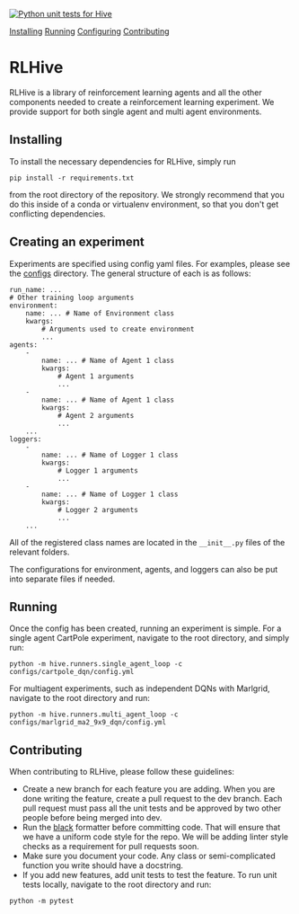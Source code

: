 [![Python unit tests for Hive](https://github.com/chandar-lab/RLHive/actions/workflows/pull_request_ci.yml/badge.svg)](https://github.com/chandar-lab/RLHive/actions/workflows/pull_request_ci.yml)

[Installing](#installing) [Running](#running) [Configuring](#creating-an-experiment) [Contributing](#contributing)
# RLHive
RLHive is a library of reinforcement learning agents and all the other components needed to create a reinforcement learning experiment. We provide support for both single agent and multi agent environments. 
## Installing
To install the necessary dependencies for RLHive, simply run
```
pip install -r requirements.txt
```  
from the root directory of the repository. We strongly recommend that you do this inside of a conda or virtualenv environment, so that you don't get conflicting dependencies.   
## Creating an experiment
Experiments are specified using config yaml files. For examples, please see the [configs](configs/) directory. The general structure of each is as follows:
```
run_name: ...
# Other training loop arguments
environment:
    name: ... # Name of Environment class
    kwargs:
        # Arguments used to create environment
        ...
agents:
    - 
        name: ... # Name of Agent 1 class
        kwargs:
            # Agent 1 arguments
            ...
    -
        name: ... # Name of Agent 1 class
        kwargs:
            # Agent 2 arguments
            ...
    ...
loggers:
    - 
        name: ... # Name of Logger 1 class
        kwargs:
            # Logger 1 arguments
            ...
    -
        name: ... # Name of Logger 1 class
        kwargs:
            # Logger 2 arguments
            ...
    ...
```
All of the registered class names are located in the `__init__.py` files of the relevant folders.

The configurations for environment, agents, and loggers can also be put into separate files if needed.
## Running
Once the config has been created, running an experiment is simple. For a single agent CartPole experiment, navigate to the root directory, and simply run:
```
python -m hive.runners.single_agent_loop -c configs/cartpole_dqn/config.yml
```

For multiagent experiments, such as independent DQNs with Marlgrid, navigate to the root directory and run:
```
python -m hive.runners.multi_agent_loop -c configs/marlgrid_ma2_9x9_dqn/config.yml
```

## Contributing
When contributing to RLHive, please follow these guidelines:

- Create a new branch for each feature you are adding. When you are done writing the feature, create a pull request to the dev branch. Each pull request must pass all the unit tests and be approved by two other people before being merged into dev.
- Run the [black](https://black.readthedocs.io/en/stable/editor_integration.html) formatter before committing code. That will ensure that we have a uniform code style for the repo. We will be adding linter style checks as a requirement for pull requests soon.
- Make sure you document your code. Any class or semi-complicated function you write should have a docstring.
- If you add new features, add unit tests to test the feature. To run unit tests locally, navigate to the root directory and run:
```
python -m pytest
```    
